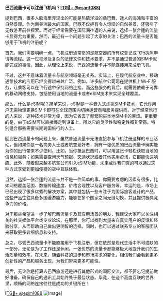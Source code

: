 **巴西流量卡可以注册飞机吗？[[TG💪+ @esim1088](https://t.me/s/esim1088)]**

提到巴西，很多人脑海里浮现出的可能是热情洋溢的桑巴舞、迷人的海滩和丰富的自然景观。作为南美洲最大的国家，巴西不仅拥有令人惊叹的自然美景，还吸引了无数游客前往探索。而对于经常需要在国际间往返的人来说，选择一张合适的流量卡显得尤为重要。然而，最近有一个问题引起了大家的关注：巴西的流量卡是否能够用于飞机的注册呢？

首先，我们需要明确一点，飞机注册通常指的是航空器的所有权登记或飞行执照申请等流程。这一过程涉及复杂的法律文件和技术要求，并不是通过普通的SIM卡就能完成的事情。因此，从理论上来说，巴西的流量卡并不能直接用来注册飞机。

不过，这并不意味着流量卡与航空领域毫无关系。实际上，在现代航空业中，移动通信技术的应用已经变得越来越广泛。例如，许多航空公司现在提供机上Wi-Fi服务，让乘客可以在飞行途中保持网络连接。而这些服务的背后，就需要依赖于可靠的移动网络支持，包括使用当地的流量卡或者eSIM技术来实现全球覆盖。

那么，什么是eSIM呢？简单来说，eSIM是一种嵌入式虚拟SIM卡技术，它允许用户无需物理更换SIM卡即可在全球范围内切换运营商和服务提供商。对于经常旅行的人来说，这种技术非常方便，因为它省去了频繁购买本地SIM卡的麻烦。更重要的是，由于eSIM可以直接绑定到设备上，所以它的灵活性和稳定性都非常高，特别适合那些需要长期跨国旅行的人士。

回到巴西流量卡的问题上来，虽然普通流量卡无法直接参与飞机注册这样的专业活动，但如果你是一名商务人士或者航空爱好者，拥有一张优质的巴西流量卡确实能为你的出行带来不少便利。比如，当你抵达巴西时，可以用这张卡轻松获取当地的信息和服务；如果需要查询天气预报、交通状况或者其他实用资讯，它都能快速响应。此外，随着越来越多航空公司引入eSIM功能，未来或许我们真的可以通过这种方式享受到更加便捷的空中互联体验。

当然，选择一张合适的流量卡并不是一件简单的事。你需要考虑的因素有很多，比如网络覆盖范围、数据传输速度、价格合理性以及客户服务等。幸运的是，市场上已经出现了很多优秀的解决方案，其中就包括一些专注于为国际旅客设计的产品。这些产品往往具备多国漫游能力，能够在多个国家之间无缝切换，并且提供极具竞争力的价格。

对于那些希望进一步了解巴西流量卡及其应用场景的朋友，我建议大家可以关注相关的社交媒体平台或专业论坛。在那里，你可以找到大量来自真实用户的反馈和经验分享，从而帮助自己做出更明智的选择。同时，也可以通过联系专业的客服团队来获取更多详细信息和支持。

总之，尽管巴西流量卡不能直接用于飞机注册，但它依然是现代生活中不可或缺的一部分。无论是为了工作还是休闲，一张优质的流量卡都能够极大地提升我们的生活质量和效率。在未来，随着科技的进步和市场需求的变化，相信我们会看到更多创新性的产品和服务出现，为我们带来更多可能性。

最后，无论你是打算去巴西旅游还是进行其他形式的国际交流，都不要忘记提前做好准备，确保自己的通讯工具始终处于最佳状态。毕竟，在这个高度互联的世界里，顺畅的网络连接往往是成功的关键所在！

[[TG💪+ @esim1088](https://t.me/s/esim1088) ![Image](https://i.postimg.cc/4NQfJmqS/Snipaste-2025-05-13-00-14-12.png)]